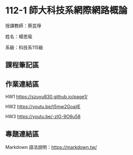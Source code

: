 # 112-1 師大科技系網際網路概論

授課教師：蔡芸琤

姓名：楊思瑜

系級：科技系115級

## 課程筆記區
## 作業連結區
HW1 https://szuyu830.github.io/page1/

HW2 https://youtu.be/t5mw2GoajIE

HW3 https://youtu.be/-zlG-9O9u58
## 專題連結區

Markdown 語法說明：https://markdown.tw/
